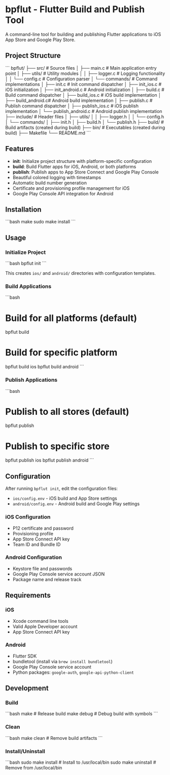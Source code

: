 # bpflut - Flutter Build and Publish Tool

A command-line tool for building and publishing Flutter applications to iOS App Store and Google Play Store.

## Project Structure

\`\`\`
bpflut/
├── src/                    # Source files
│   ├── main.c             # Main application entry point
│   ├── utils/             # Utility modules
│   │   ├── logger.c       # Logging functionality
│   │   └── config.c       # Configuration parser
│   └── commands/          # Command implementations
│       ├── init.c         # Init command dispatcher
│       ├── init_ios.c     # iOS initialization
│       ├── init_android.c # Android initialization
│       ├── build.c        # Build command dispatcher
│       ├── build_ios.c    # iOS build implementation
│       ├── build_android.c# Android build implementation
│       ├── publish.c      # Publish command dispatcher
│       ├── publish_ios.c  # iOS publish implementation
│       └── publish_android.c # Android publish implementation
├── include/               # Header files
│   ├── utils/
│   │   ├── logger.h
│   │   └── config.h
│   └── commands/
│       ├── init.h
│       ├── build.h
│       └── publish.h
├── build/                 # Build artifacts (created during build)
├── bin/                   # Executables (created during build)
├── Makefile
└── README.md
\`\`\`

## Features

- **init**: Initialize project structure with platform-specific configuration
- **build**: Build Flutter apps for iOS, Android, or both platforms
- **publish**: Publish apps to App Store Connect and Google Play Console
- Beautiful colored logging with timestamps
- Automatic build number generation
- Certificate and provisioning profile management for iOS
- Google Play Console API integration for Android

## Installation

\`\`\`bash
make
sudo make install
\`\`\`

## Usage

### Initialize Project
\`\`\`bash
bpflut init
\`\`\`

This creates `ios/` and `android/` directories with configuration templates.

### Build Applications
\`\`\`bash
# Build for all platforms (default)
bpflut build

# Build for specific platform
bpflut build ios
bpflut build android
\`\`\`

### Publish Applications
\`\`\`bash
# Publish to all stores (default)
bpflut publish

# Publish to specific store
bpflut publish ios
bpflut publish android
\`\`\`

## Configuration

After running `bpflut init`, edit the configuration files:

- `ios/config.env` - iOS build and App Store settings
- `android/config.env` - Android build and Google Play settings

### iOS Configuration
- P12 certificate and password
- Provisioning profile
- App Store Connect API key
- Team ID and Bundle ID

### Android Configuration
- Keystore file and passwords
- Google Play Console service account JSON
- Package name and release track

## Requirements

### iOS
- Xcode command line tools
- Valid Apple Developer account
- App Store Connect API key

### Android
- Flutter SDK
- bundletool (install via `brew install bundletool`)
- Google Play Console service account
- Python packages: `google-auth`, `google-api-python-client`

## Development

### Build
\`\`\`bash
make                # Release build
make debug          # Debug build with symbols
\`\`\`

### Clean
\`\`\`bash
make clean          # Remove build artifacts
\`\`\`

### Install/Uninstall
\`\`\`bash
sudo make install   # Install to /usr/local/bin
sudo make uninstall # Remove from /usr/local/bin
